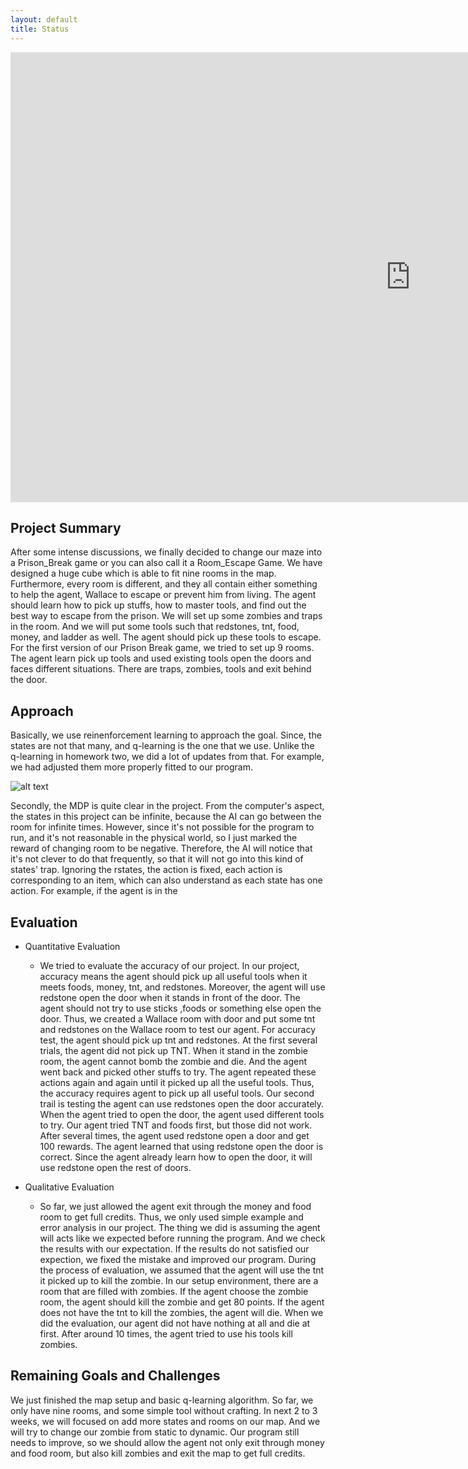```yaml
---
layout: default
title: Status
---
```


<div><iframe width="1280" height="720" src="https://www.youtube.com/embed/XtD2K157d3Q" frameborder="0" allowfullscreen></iframe></div>

## Project Summary
After some intense discussions, we finally decided to change our maze into a Prison_Break game or you can also call it a Room_Escape Game. We have designed a huge cube which is able to fit nine rooms in the map. Furthermore, every room is different, and they all contain either something to help the agent, Wallace to escape or prevent him from living. The agent should learn how to pick up stuffs, how to master tools, and find out the best way to escape from the prison. We will set up some zombies and traps in the room. And we will put some tools such that redstones, tnt, food, money, and ladder as well. The agent should pick up these tools to escape. For the first version of our Prison Break game, we tried to set up 9 rooms. The agent learn pick up tools and used existing tools open the doors and faces different situations. There are traps, zombies, tools and exit behind the door. 

## Approach
Basically, we use reinenforcement learning to approach the goal. Since, the states are not that many, and q-learning is the one that we use. Unlike the q-learning in homework two, we did a lot of updates from that. For example, we had adjusted them more properly fitted to our program.

![alt text](http://wx1.sinaimg.cn/mw690/74cf960cgy1fg396x3s5tj20m80chdge.jpg)

Secondly, the MDP is quite clear in the project. From the computer's aspect, the states in this project can be infinite, because the AI can go between the room for infinite times. However, since it's not possible for the program to run, and it's not reasonable in the physical world, so I just marked the reward of changing room to be negative. Therefore, the AI will notice that it's not clever to do that frequently, so that it will not go into this kind of states' trap. Ignoring the rstates, the action is fixed, each action is corresponding to an item, which can also understand as each state has one action. For example, if the agent is in the 

## Evaluation
- Quantitative Evaluation
  - We tried to evaluate the accuracy of our project. In our project, accuracy means the agent should pick up all useful tools when it meets foods, money, tnt, and redstones. Moreover, the agent will use redstone open the door when it stands in front of the door. The agent should not try to use sticks ,foods or something else open the door. Thus, we created a Wallace room with door and put some tnt and redstones on the Wallace room to test our agent. For accuracy test, the agent should pick up tnt and redstones. At the first several trials, the agent did not pick up TNT. When it stand in the zombie room, the agent cannot bomb the zombie and die. And the agent went back and picked other stuffs to try. The agent repeated these actions again and again until it picked up all the useful tools. Thus, the accuracy requires agent to pick up all useful tools. Our second trail is testing the agent can use redstones open the door accurately. When the agent tried to open the door, the agent used different tools to try. Our agent tried TNT and foods first, but those did not work. After several times, the agent used redstone open a door and get 100 rewards. The agent learned that using redstone open the door is correct. Since the agent already learn how to open the door, it will use redstone open the rest of doors.
 
- Qualitative Evaluation
  - So far, we just allowed the agent exit through the money and food room to get full credits. Thus, we only used simple example and error analysis in our project. The thing we did is assuming the agent will acts like we expected before running the program. And we check the results with our expectation. If the results do not satisfied our expection, we fixed the mistake and improved our program. During the process of evaluation, we assumed that the agent will use the tnt it picked up to kill the zombie. In our setup environment, there are a room that are filled with zombies. If the agent choose the zombie room, the agent should kill the zombie and get 80 points. If the agent does not have the tnt to kill the zombies, the agent will die. When we did the evaluation, our agent did not have nothing at all and die at first. After around 10 times, the agent tried to use his tools kill zombies.

## Remaining Goals and Challenges
We just finished the map setup and basic q-learning algorithm. So far, we only have nine rooms, and some simple tool without crafting. In next 2 to 3 weeks, we will focused on add more states and rooms on our map. And we will try to change our zombie from static to dynamic. Our program still needs to improve, so we should allow the agent not only exit through money and food room, but also kill zombies and exit the map to get full credits.
